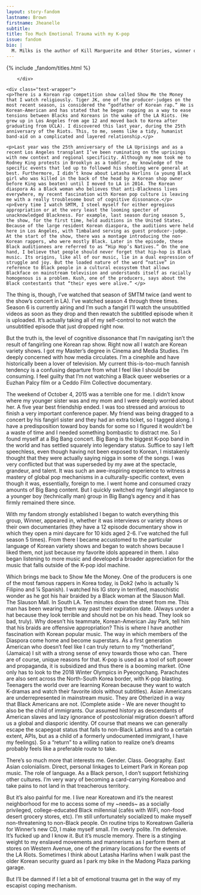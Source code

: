 ```yaml
---
layout: story-fandom
lastname: Brown
firstname: Jheanelle
subtitle: 
title: Too Much Emotional Trauma with my K-pop
issue: fandom
bio: |
  M. Milks is the author of Kill Marguerite and Other Stories, winner of the 2015 Devil’s Kitchen Reading Award in Fiction and a Lambda Literary Award finalist; as well as three chapbooks, most recently The Feels, an exploration of fan fiction and affect. They are editor of The &NOW Awards 3: The Best Innovative Writing, 2011-2013 and co-editor of Asexualities: Feminist and Queer Perspectives.
---
```


<style>



.section-img {
    display: none;
}


.story-title {
	position: relative;
    z-index: 10;
}


.section-intro-text {

    background: white;

}



.section-essay p {
    font-size: 2rem;
}

    

</style>


<div class="section-intro section">
            <div class="inner-section-wrapper">
			                 {% include _fandom/titles.html %}

    
        </div>

</div><!-- /section-intro -->


<div class="section-story section">
        <div class="inner-section-wrapper">

    <div class="text-wrapper">
    <p>There is a Korean rap competition show called Show Me the Money that I watch religiously. Tiger JK, one of the producer-judges on the most recent season, is considered the “godfather of Korean rap.” He is Korean-American and has stated that he began rapping as a way to ease tensions between Blacks and Koreans in the wake of the LA Riots. (He grew up in Los Angeles from age 12 and moved back to Korea after graduating from UCLA). I discovered this last year, during the 25th anniversary of the Riots. This, to me, seems like a tidy, humanist band-aid on a complicated and layered relationship.</p>
    
    <p>Last year was the 25th anniversary of the LA Uprisings and as a recent Los Angeles transplant I’ve been ruminating on the uprisings with new context and regional specificity. Although my mom took me to Rodney King protests in Brooklyn as a toddler, my knowledge of the specific events that led up to followed his shooting were general at best. Furthermore, I didn’t know about Latasha Harlins (a young Black girl who was killed in the back of the head by a Korean shop owner before King was beaten) until I moved to LA in 2014. The Korean diaspora As a Black woman who believes that anti-Blackness lives everywhere, my recent fascination with Korean pop culture is leaving me with a really troublesome bout of cognitive dissonance.</p>
    <p>Every time I watch SMTM, I steel myself for either egregious appropriation or at the very least the looming specter of unacknowledged Blackness. For example, last season during season 5, the show, for the first time, held auditions in the United States. Because of the large resident Korean diaspora, the auditions were held here in Los Angeles, with Timbaland serving as guest producer-judge. At the start of the show, there was a montage introducing the non-Korean rappers, who were mostly Black. Later in the episode, these Black auditionees are referred to as “Hip Hop’s Natives.” On the one hand, I believe that people should never forget that hip-hop is Black music. Its origins, like all of our music, lie in a dual expression of struggle and joy. But the loaded nature of the word “native” in reference to Black people in a cultural ecosystem that allows Blackface on mainstream television and understands itself as racially homogenous is a problem. Kush, one of the producers, says about the Black contestants that “their eyes were alive.” </p>

<p>The thing is, though, I’ve watched that season of SMTM twice (and went to the show’s concert in LA). I’ve watched season 4 through three times. Season 6 is currently airing and I’m such a fangirl I’ll watch the unsubtitled videos as soon as they drop and then rewatch the subtitled episode when it is uploaded. It’s actually taking all of my self-control to not watch the unsubtitled episode that just dropped right now.</p>

<p>But the truth is, the level of cognitive dissonance that I’m navigating isn’t the result of fangirling one Korean rap show. Right now all I watch are Korean variety shows. I got my Master’s degree in Cinema and Media Studies. I’m deeply concerned with how media circulates. I’m a cinephile and have historically been a lover of television. My current this-is-too-much fannish tendency is a confusing departure from what I feel like I should be consuming. I feel guilty that I’m not watching a Black queer webseries or a Euzhan Palcy film or a Ceddo Film Collective documentary.</p>

<p>The weekend of October 4, 2015 was a terrible one for me. I didn’t know where my younger sister was and my mom and I were deeply worried about her. A five year best friendship ended. I was too stressed and anxious to finish a very important conference paper. My friend was being dragged to a concert by his fangirl sister and they had an extra ticket, so I tagged along. I have a predisposition toward boy bands for some so I figured it wouldn’t be a waste of time and I needed something bombastic to distract me. So I found myself at a Big Bang concert. Big Bang is the biggest K-pop band in the world and has settled squarely into legendary status. Suffice to say I left speechless, even though having not been exposed to Korean, I mistakenly thought that they were actually saying nigga in some of the songs. I was very conflicted but that was superseded by my awe at the spectacle, grandeur, and talent.  It was such an awe-inspiring experience to witness a mastery of global pop mechanisms in a culturally-specific context, even though it was, essentially, foreign to me. I went home and consumed crazy amounts of Big Bang content. But I quickly switched my fangirl allegiance to a younger boy (technically man) group in Big Bang’s agency and it has firmly remained there since.</p>

<p>With my fandom strongly established I began to watch everything this group, Winner, appeared in, whether it was interviews or variety shows or their own documentaries (they have a 12 episode documentary show in which they open a mini daycare for 10 kids aged 2-6. I’ve watched the full season 5 times). From there I became accustomed to the particular language of Korean variety shows and began to watch shows because I liked them, not just because my favorite idols appeared in them. I also began listening to more music and developed a broader appreciation for the music that falls outside of the K-pop idol machine.
</p>


<p>Which brings me back to Show Me the Money. One of the producers is one of the most famous rappers in Korea today, is Dok2 (who is actually ¼ Filipino and ¼ Spanish). I watched his IG story in terrified, masochistic wonder as he got his hair braided by a Black woman at the Slauson Mall. The Slauson Mall. In South LA. Ten minutes down the street from me. This man has been wearing them way past their expiration date. (Always under a hat because they look terrible and should not be on his head. They look so bad, truly). Why doesn’t his teammate, Korean-American Jay Park, tell him that his braids are offensive appropriation? This is where I have another fascination with Korean popular music. The way in which members of the Diaspora come home and become superstars. As a first generation American who doesn’t feel like I can truly return to my “motherland”, (Jamaica) I sit with a strong sense of envy towards those who can. There are of course, unique reasons for that. K-pop is used as a tool of soft power and propaganda, it is subsidized and thus there is a booming market. (One only has to look to the 2018 Winter Olympics in Pyeongchang. Parachutes are also sent across the North-South Korea border, with K-pop blasting. Teenagers the world over are learning Korean because they want to watch K-dramas and watch their favorite idols without subtitles). Asian Americans are underrepresented in mainstream music. They are Otherized in a way that Black Americans are not. (Complete aside - We are never thought to also be the child of immigrants. Our assumed history as descendants of American slaves and lazy ignorance of postcolonial migration doesn’t afford us a global and diasporic identity. Of course that means we can generally escape the scapegoat status that falls to non-Black Latinxs and to a certain extent, APIs, but as a child of a formerly undocumented immigrant, I have my feelings). So a “return” to a willing nation to realize one’s dreams probably feels like a preferable route to take.</p>

<p>There’s so much more that interests me. Gender. Class. Geography. East Asian colonialism. Direct, personal linkages to Leimert Park in Korean pop music. The role of language. As a Black person, I don’t support fetishizing other cultures. I’m very wary of becoming a card-carrying Koreaboo and take pains to not land in that treacherous territory.</p>


<p>But it’s also painful for me. I live near Koreatown and it’s the nearest neighborhood for me to access some of my ~needs~ as a socially privileged, college-educated Black millennial (cafés with WiFi, non-food desert grocery stores, etc). I’m still unfortunately socialized to make myself non-threatening to non-Black people. On routine trips to Koreatown Galleria for Winner’s new CD, I make myself small. I’m overly polite. I’m defensive. It’s fucked up and I know it. But it’s muscle memory. There is a stinging weight to my enslaved movements and mannerisms as I perform them at stores on Western Avenue, one of the primary locations for the events of the LA Riots. Sometimes I think about Latasha Harlins when I walk past the older Korean security guard as I park my bike in the Madong Plaza parking garage.</p>

<p>But I’ll be damned if I let a bit of emotional trauma get in the way of my escapist coping mechanism.
</p>
</div>

</div>
</div><!-- /section one -->
    

</div><!-- /section-story -->

</div>



